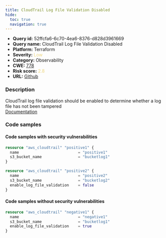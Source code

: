 ```yaml
---
title: CloudTrail Log File Validation Disabled
hide:
  toc: true
  navigation: true
---
```


<style>
  .highlight .hll {
    background-color: #ff171742;
  }
  .md-content {
    max-width: 1100px;
    margin: 0 auto;
  }
</style>

-   **Query id:** 52ffcfa6-6c70-4ea6-8376-d828d3961669
-   **Query name:** CloudTrail Log File Validation Disabled
-   **Platform:** Terraform
-   **Severity:** <span style="color:#edd57e">Low</span>
-   **Category:** Observability
-   **CWE:** <a href="https://cwe.mitre.org/data/definitions/778.html" onclick="newWindowOpenerSafe(event, 'https://cwe.mitre.org/data/definitions/778.html')">778</a>
-   **Risk score:** <span style="color:#edd57e">2.8</span>
-   **URL:** [Github](https://github.com/Checkmarx/kics/tree/master/assets/queries/terraform/aws/cloudtrail_log_file_validation_disabled)

### Description
CloudTrail log file validation should be enabled to determine whether a log file has not been tampered<br>
[Documentation](https://registry.terraform.io/providers/hashicorp/aws/latest/docs/resources/cloudtrail#enable_log_file_validation)

### Code samples
#### Code samples with security vulnerabilities
```tf title="Positive test num. 1 - tf file" hl_lines="1 9"
resource "aws_cloudtrail" "positive1" {
  name                          = "positive1"
  s3_bucket_name                = "bucketlog1"
}

resource "aws_cloudtrail" "positive2" {
  name                          = "positive2"
  s3_bucket_name                = "bucketlog2"
  enable_log_file_validation    = false
}

```


#### Code samples without security vulnerabilities
```tf title="Negative test num. 1 - tf file"
resource "aws_cloudtrail" "negative1" {
  name                          = "negative1"
  s3_bucket_name                = "bucketlog1"
  enable_log_file_validation    = true
}

```

